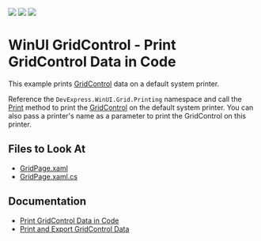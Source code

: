 <!-- default badges list -->
![](https://img.shields.io/endpoint?url=https://codecentral.devexpress.com/api/v1/VersionRange/422864933/21.2.4%2B)
[![](https://img.shields.io/badge/Open_in_DevExpress_Support_Center-FF7200?style=flat-square&logo=DevExpress&logoColor=white)](https://supportcenter.devexpress.com/ticket/details/T1040668)
[![](https://img.shields.io/badge/📖_How_to_use_DevExpress_Examples-e9f6fc?style=flat-square)](https://docs.devexpress.com/GeneralInformation/403183)
<!-- default badges end -->
# WinUI GridControl - Print GridControl Data in Code

This example prints [GridControl](https://docs.devexpress.com/WinUI/DevExpress.WinUI.Grid.GridControl) data on a default system printer.

Reference the `DevExpress.WinUI.Grid.Printing` namespace and call the [Print](https://docs.devexpress.com/WinUI/DevExpress.WinUI.Grid.Printing.GridControlPrintExtensions.Print(DevExpress.WinUI.Grid.GridControl-System.String)) method to print the [GridControl](https://docs.devexpress.com/WinUI/DevExpress.WinUI.Grid.GridControl) on the default system printer. You can also pass a printer's name as a parameter to print the GridControl on this printer.

<!-- default file list -->
## Files to Look At

- [GridPage.xaml](./CS/PrintGridControl/PrintGridControl/Views/GridPage.xaml)
- [GridPage.xaml.cs](./CS/PrintGridControl/PrintGridControl/Views/GridPage.xaml.cs)
<!-- default file list end -->

## Documentation

- [Print GridControl Data in Code](https://docs.devexpress.com/WinUI/403345/controls/data-grid/print-export#print-data-in-code)
- [Print and Export GridControl Data](https://docs.devexpress.com/WinUI/403345/controls/data-grid/print-export)

